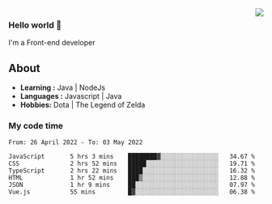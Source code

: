 <img align='right' src="https://github-readme-stats.vercel.app/api?username=jumodada&show_icons=true&theme=vue">

### Hello world 👋

I'm a Front-end developer 
    
## About
-  **Learning :** Java | NodeJs
-  **Languages :** Javascript | Java
-  **Hobbies:** Dota | The Legend of Zelda

### My code time

<!--START_SECTION:waka-->

```text
From: 26 April 2022 - To: 03 May 2022

JavaScript       5 hrs 3 mins    ████████▓░░░░░░░░░░░░░░░░   34.67 %
CSS              2 hrs 52 mins   █████░░░░░░░░░░░░░░░░░░░░   19.71 %
TypeScript       2 hrs 22 mins   ████░░░░░░░░░░░░░░░░░░░░░   16.32 %
HTML             1 hr 52 mins    ███▒░░░░░░░░░░░░░░░░░░░░░   12.88 %
JSON             1 hr 9 mins     ██░░░░░░░░░░░░░░░░░░░░░░░   07.97 %
Vue.js           55 mins         █▓░░░░░░░░░░░░░░░░░░░░░░░   06.38 %
```

<!--END_SECTION:waka-->
